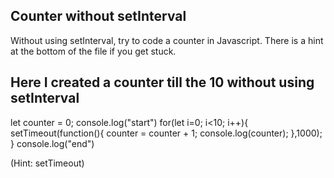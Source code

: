 ## Counter without setInterval

Without using setInterval, try to code a counter in Javascript. There is a hint at the bottom of the file if you get stuck.

## Here I created a counter till the 10 without using setInterval 
let counter = 0;
console.log("start")
for(let i=0; i<10; i++){
	setTimeout(function(){
		counter = counter + 1;
		console.log(counter);
	},1000);
}
console.log("end")






































































(Hint: setTimeout)
